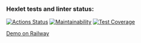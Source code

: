 ### Hexlet tests and linter status:
[![Actions Status](https://github.com/prozet-x/java-project-72/workflows/hexlet-check/badge.svg)](https://github.com/prozet-x/java-project-72/actions)
[![Maintainability](https://api.codeclimate.com/v1/badges/f0446ec26e09e5bde194/maintainability)](https://codeclimate.com/github/prozet-x/java-project-72/maintainability)
[![Test Coverage](https://api.codeclimate.com/v1/badges/f0446ec26e09e5bde194/test_coverage)](https://codeclimate.com/github/prozet-x/java-project-72/test_coverage)

[Demo on Railway](java-project-72-production-4242.up.railway.app)
